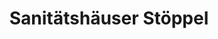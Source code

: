 ---
title: "Sanitätshäuser Stöppel"
url: /hannover/sanitaetshaeuser-stoeppel/
shop: Sanitätshaus
---
